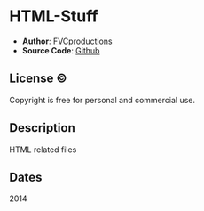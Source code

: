 # HTML-Stuff

* **Author**: [FVCproductions][]
* **Source Code**: [Github][]

## License &copy;

Copyright is free for personal and commercial use. 

## Description

HTML related files

## Dates

2014

[FVCProductions]: http://fvcproductions.wordpress.com
[Github]: https://github.com/fvcproductions
[here]: http://fvcproductions.wordpress.com/category/tech-deck/